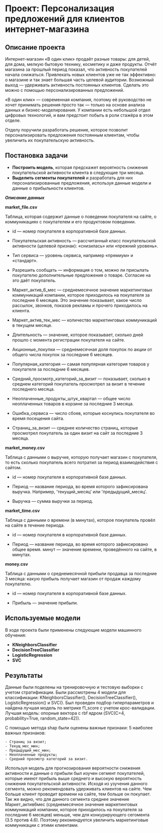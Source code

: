 # Проект: Персонализация предложений для клиентов интернет-магазина

## Описание проекта

Интернет-магазин «В один клик» продаёт разные товары: для детей, для дома, мелкую бытовую технику, косметику и даже продукты. Отчёт магазина за прошлый период показал, что активность покупателей начала снижаться. Привлекать новых клиентов уже не так эффективно: 
о магазине и так знает большая часть целевой аудитории. Возможный выход — удерживать активность постоянных клиентов. Сделать это можно с помощью персонализированных предложений.

«В один клик» — современная компания, поэтому её руководство не хочет принимать решения просто так — только на основе анализа данных и бизнес-моделирования. У компании есть небольшой отдел цифровых технологий, и вам предстоит побыть в роли стажёра в этом отделе.

Отделу поручили разработать решение, которое позволит персонализировать предложения постоянным клиентам, чтобы увеличить их покупательскую активность.

## Постановка задачи

- **Построить модель**, которая предскажет вероятность снижения покупательской активности клиента в следующие три месяца.
- **Выделить сегменты покупателей** и разработать для них персонализированные предложения, используя данные модели и данные о прибыльности клиентов.

***Описание данных***

**market_file.csv**

Таблица, которая содержит данные о поведении покупателя на сайте, о коммуникациях с покупателем и его продуктовом поведении.

- id — номер покупателя в корпоративной базе данных.

- Покупательская активность — рассчитанный класс покупательской активности (целевой признак): «снизилась» или «прежний уровень».

- Тип сервиса — уровень сервиса, например «премиум» и «стандарт».

- Разрешить сообщать — информация о том, можно ли присылать покупателю дополнительные предложения о товаре. Согласие на это даёт покупатель.

- Маркет_актив_6_мес — среднемесячное значение маркетинговых коммуникаций компании, которое приходилось на покупателя за последние 6 месяцев. Это значение показывает, какое число рассылок, звонков, показов рекламы и прочего приходилось на клиента.

- Маркет_актив_тек_мес — количество маркетинговых коммуникаций в текущем месяце.

- Длительность — значение, которое показывает, сколько дней прошло с момента регистрации покупателя на сайте.

- Акционные_покупки — среднемесячная доля покупок по акции от общего числа покупок за последние 6 месяцев.

- Популярная_категория — самая популярная категория товаров у покупателя за последние 6 месяцев.

- Средний_просмотр_категорий_за_визит — показывает, сколько в среднем категорий покупатель просмотрел за визит в течение последнего месяца.

- Неоплаченные_продукты_штук_квартал — общее число неоплаченных товаров в корзине за последние 3 месяца.

- Ошибка_сервиса — число сбоев, которые коснулись покупателя во время посещения сайта.

- Страниц_за_визит — среднее количество страниц, которые просмотрел покупатель за один визит на сайт за последние 3 месяца.

**market_money.csv**

Таблица с данными о выручке, которую получает магазин с покупателя, то есть сколько покупатель всего потратил за период взаимодействия с сайтом.

- id — номер покупателя в корпоративной базе данных.

- Период — название периода, во время которого зафиксирована выручка. Например, 'текущий_месяц' или 'предыдущий_месяц'.

- Выручка — сумма выручки за период.

**market_time.csv**

Таблица с данными о времени (в минутах), которое покупатель провёл на сайте в течение периода.

- id — номер покупателя в корпоративной базе данных.

- Период — название периода, во время которого зафиксировано общее время.
минут — значение времени, проведённого на сайте, в минутах.

**money.csv**

Таблица с данными о среднемесячной прибыли продавца за последние 3 месяца: какую прибыль получает магазин от продаж каждому покупателю.

- id — номер покупателя в корпоративной базе данных.

- Прибыль — значение прибыли.

## Используемые модели

В ходе проекта были применены следующие модели машинного обучения:

- **KNeighborsClassifier**
- **DecisionTreeClassifier**
- **LogisticRegression**
- **SVC**

## Результаты
Данные были поделены на тренировочную и тестовую выборки с учетом стратификации.
Были рассмотрены  4 модели для классификации: KNeighborsClassifier(), DecisionTreeClassifier(), LogisticRegression() и  SVC(). Был проведен подбор гиперпараметров и найдена лучшая модель по метрике f1_score с учетом крос-валидации. Лучшая модель: опорные вектора с rbf ядром (SVC(C=4, probability=True, random_state=42)).

С помощью метода shap были оценены важные признаки:
5 наиболее важных признаков:

    - Страниц за визит;
    - Текущ_мес_мин;
    - Предыдущий_мес_мин;
    - Неоплаченные продукты;
    - Средний просмотр категорий за визит.
    
Используя модель для прогнозирования вероятности снижения активности и данные о прибыли был изучен сегмент покупателей, которые имеют прибыль выше среднего и высокую вероятность снижения покупательской активности.
Исходя из узучения данного сегмента, можно рекомендовать удерживать клиентов на сайте. Чем больше клиент проводит времени на сайте, тем больше он покупает. 
Так же видно, что для данного сегмента среднее значение Маркет_актив6мес (среднемесячное значение маркетинговых коммуникаций компании, которое приходилось на покупателя за последние 6 месяцев)  меньше, чем для конкурирующего сегомента (3.5 против 4.6). Поэтому рекомендуется увеличить маркетинговые коммуникации с этими клиентами.
